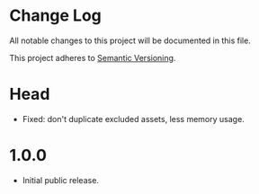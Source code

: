 # Change Log

All notable changes to this project will be documented in this file.

This project adheres to [Semantic Versioning](http://semver.org/).

# Head

-   Fixed: don't duplicate excluded assets, less memory usage.

# 1.0.0

-   Initial public release.
